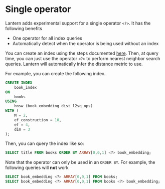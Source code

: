 # Single operator

Lantern adds experimental support for a single operator `<?>`. It has the following benefits

- One operator for all index queries
- Automatically detect when the operator is being used without an index

You can create an index using the steps documented [here](/docs/develop/index). Then, at query time, you can just use the operator `<?>` to perform nearest neighbor search queries. Lantern will automatically infer the distance metric to use.

For example, you can create the following index.

```sql
CREATE INDEX
    book_index
ON
    books
USING
    hnsw (book_embedding dist_l2sq_ops)
WITH (
    M = 2,
    ef_construction = 10,
    ef = 4,
    dim = 3
);
```

Then, you can query the index like so:

```sql
SELECT title FROM books ORDER BY ARRAY[0,0,1] <?> book_embedding;
```

Note that the operator can only be used in an `ORDER BY`. For example, the following queries will **not** work

```sql
SELECT book_embedding <?> ARRAY[0,0,1] FROM books;
SELECT book_embedding <?> ARRAY[0,0,1] FROM books <?> book_embedding;
```
